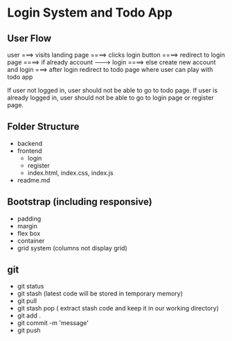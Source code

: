 # Login System and Todo App

## User Flow
user ===> visits landing page ====> clicks login button ====> redirect to login page 
    ====> if already account ---> login
    ====> else create new account and login
        ===> after login redirect to todo page where user can play with todo app

If user not logged in, user should not be able to go to todo page.
If user is already logged in, user should not be able to go to login page or register page.


## Folder Structure

-   backend
-   frontend
    -   login
    -   register
    -   index.html, index.css, index.js
-   readme.md


## Bootstrap (including responsive)
- padding 
- margin
- flex box
- container
- grid system (columns not display grid)

## git
- git status
- git stash (latest code will be stored in temporary memory)
- git pull 
- git stash pop ( extract stash code and keep it in our working directory)
- git add .
- git commit -m 'message'
- git push 
